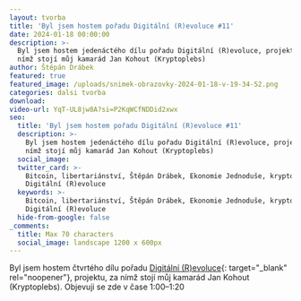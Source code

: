```yaml
---
layout: tvorba
title: 'Byl jsem hostem pořadu Digitální (R)evoluce #11'
date: 2024-01-18 00:00:00
description: >-
  Byl jsem hostem jedenáctého dílu pořadu Digitální (R)evoluce, projektu, za
  nímž stojí můj kamarád Jan Kohout (Kryptoplebs)
author: Štěpán Drábek
featured: true
featured_image: /uploads/snimek-obrazovky-2024-01-18-v-19-34-52.png
categories: dalsi tvorba
download:
video-url: YqT-UL8jw8A?si=P2KqWCfNDDid2xwx
seo:
  title: 'Byl jsem hostem pořadu Digitální (R)evoluce #11'
  description: >-
    Byl jsem hostem jedenáctého dílu pořadu Digitální (R)evoluce, projektu, za
    nímž stojí můj kamarád Jan Kohout (Kryptoplebs)
  social_image:
  twitter_card: >-
    Bitcoin, libertariánství, Štěpán Drábek, Ekonomie Jednoduše, kryptoplebs,
    Digitální (R)evoluce
  keywords: >-
    Bitcoin, libertariánství, Štěpán Drábek, Ekonomie Jednoduše, kryptoplebs,
    Digitální (R)evoluce
  hide-from-google: false
_comments:
  title: Max 70 characters
  social_image: landscape 1200 x 600px
---
```

Byl jsem hostem čtvrtého dílu pořadu&nbsp;[Digitální (R)evoluce](https://youtu.be/YqT-UL8jw8A?si=Lt_DbDvxWEhwCXmK){: target="_blank" rel="noopener"}, projektu, za nímž stojí můj kamarád Jan Kohout (Kryptoplebs). Objevuji se zde v čase 1:00–1:20